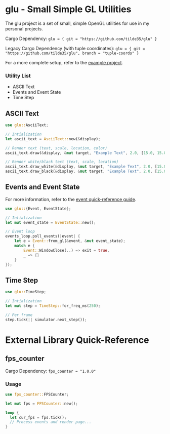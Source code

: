 # glu - Small Simple GL Utilities #

The glu project is a set of small, simple OpenGL utilities for use in my personal projects.

Cargo Dependency: `glu = { git = "https://github.com/tilde35/glu" }`

Legacy Cargo Dependency (with tuple coordinates): `glu = { git = "https://github.com/tilde35/glu", branch = "tuple-coords" }`

For a more complete setup, refer to the  [example project](examples/fps_time_step.rs).

### Utility List ###
* ASCII Text
* Events and Event State
* Time Step

## ASCII Text ##

```rust
use glu::AsciiText;

// Intialization
let ascii_text = AsciiText::new(&display);

// Render text (text, scale, location, color)
ascii_text.draw(&display, &mut target, "Example Text", 2.0, [15.0, 15.0], [0.8, 0.9, 0.8, 1.0]);

// Render white/black text (text, scale, location)
ascii_text.draw_white(&display, &mut target, "Example Text", 2.0, [15.0, 15.0]);
ascii_text.draw_black(&display, &mut target, "Example Text", 2.0, [15.0, 15.0]);
```

## Events and Event State ##

For more information, refer to the [event quick-reference guide](Events.md).

```rust
use glu::{Event, EventState};

// Intialization
let mut event_state = EventState::new();

// Event loop
events_loop.poll_events(|event| {
    let e = Event::from_gl(&event, &mut event_state);
    match e {
        Event::WindowClose(..) => exit = true,
        _ => {}
    }
});
```

## Time Step ##

```rust
use glu::TimeStep;

// Intialization
let mut step = TimeStep::for_freq_ms(250);

// Per frame
step.tick(|| simulator.next_step());
```

# External Library Quick-Reference #

## fps_counter  ##

Cargo Dependency: `fps_counter = "1.0.0"`

### Usage ###

```rust
use fps_counter::FPSCounter;

let mut fps = FPSCounter::new();

loop {
  let cur_fps = fps.tick();
  // Process events and render page...
}
```
